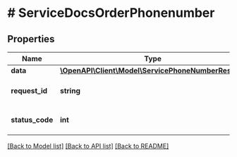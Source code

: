 # # ServiceDocsOrderPhonenumber

## Properties

Name | Type | Description | Notes
------------ | ------------- | ------------- | -------------
**data** | [**\OpenAPI\Client\Model\ServicePhoneNumberResult[]**](ServicePhoneNumberResult.md) |  | [optional]
**request_id** | **string** | Unique id for each request | [optional]
**status_code** | **int** | HTTP response status code | [optional]

[[Back to Model list]](../../README.md#models) [[Back to API list]](../../README.md#endpoints) [[Back to README]](../../README.md)
